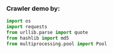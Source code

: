 ### Crawler demo by: 

```python
import os
import requests
from urllib.parse import quote
from hashlib import md5
from multiprocessing.pool import Pool
```
